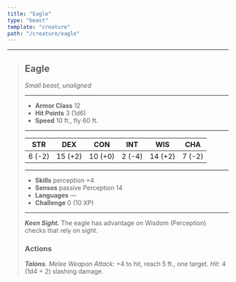 ```yaml
---
title: "Eagle"
type: "beast"
template: "creature"
path: "/creature/eagle"
---
```


___
>
> ## Eagle
>*Small beast, unaligned*
> ___
>
> - **Armor Class** 12
> - **Hit Points** 3 (1d6)
> - **Speed** 10 ft., fly 60 ft.
>___
>
>|STR|DEX|CON|INT|WIS|CHA|
>|:---:|:---:|:---:|:---:|:---:|:---:|
>|6 (-2)|15 (+2)|10 (+0)|2 (-4)|14 (+2)|7 (-2)|
>___
>
> - **Skills** perception +4
> - **Senses** passive Perception 14
> - **Languages** —
> - **Challenge** 0 (10 XP)
> ___
>
> ***Keen Sight.*** The eagle has advantage on Wisdom (Perception) checks that rely on sight.
>
> ### Actions
>
> ***Talons.*** *Melee Weapon Attack:* +4 to hit, reach 5 ft., one target. *Hit:* 4 (1d4 + 2) slashing damage.
